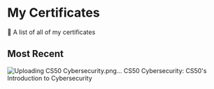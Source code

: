 # My Certificates
📔 A list of all of my certificates

## Most Recent
![Uploading CS50 Cybersecurity.png…]()
CS50 Cybersecurity: CS50's Introduction to Cybersecurity
